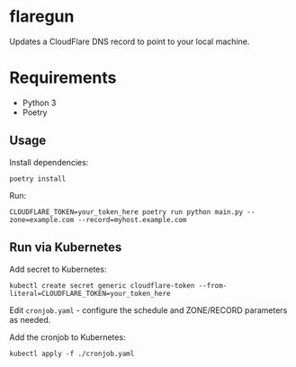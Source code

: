 # flaregun
Updates a CloudFlare DNS record to point to your local machine.

# Requirements
- Python 3
- Poetry

## Usage
Install dependencies:
```shell
poetry install
```

Run:
```shell
CLOUDFLARE_TOKEN=your_token_here poetry run python main.py --zone=example.com --record=myhost.example.com
```

## Run via Kubernetes
Add secret to Kubernetes:
```shell
kubectl create secret generic cloudflare-token --from-literal=CLOUDFLARE_TOKEN=your_token_here
```

Edit `cronjob.yaml` - configure the schedule and ZONE/RECORD parameters as needed.

Add the cronjob to Kubernetes:
```shell
kubectl apply -f ./cronjob.yaml
```